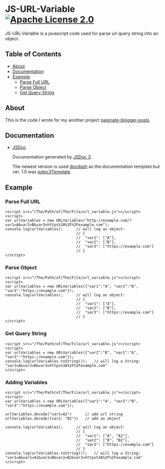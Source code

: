 # JS-URL-Variable	[![Apache License 2.0](http://img.shields.io/badge/license-apache2-red.svg)](http://www.apache.org/licenses/)

JS-URL-Variable is a javascript code used for parse url query string into an object.

## Table of Contents

 - [About](#about)
 - [Documentation](#documentation)
 - [Example](#example)
	 - [Parse Full URL](#parse-full-url)
	 - [Parse Object](#parse-object)
	 - [Get Query String](#get-query-string)


##  About

This is the code I wrote for my another project [paginate-blogger-posts](https://sourceforge.net/p/paginate-blogger-posts/)

## Documentation

- [JSDoc](http://shiyou0130011.github.io/JS-URL-Variable/jsdoc/)
  
  Documentation generated by [JSDoc 3](https://github.com/micmath/jsdoc).
  
  The newest version is used [docdash](https://github.com/clenemt/docdash) as the documentation template but ver. 1.0 was [jsdoc3Template](https://github.com/danyg/jsdoc3Template).


## Example

### Parse Full URL
	
	<script src="/The/Path/of/The/File/url_variable.js"></script>
	<script>
	var urlVariables = new URLVariables("http://example.com/?var1=A&var2=B&var3=https%3A%2F%2Fexample.com");
	console.log(urlVariables);      // will log an object: 
	                                // {
	                                //	"var1": ["A"],
	                                //	"var2": ["B"],
	                                //	"var3": ["https://example.com"]
	                                // }
	</script>

### Parse Object

	<script src="/The/Path/of/The/File/url_variable.js"></script>
	<script>
	var urlVariables = new URLVariables({"var1":"A", "var2":"B", "var3":"https://example.com"});
	console.log(urlVariables);      // will log an object: 
	                                // {
	                                //	"var1": ["A"],
	                                //	"var2": ["B"],
	                                //	"var3": ["https://example.com"]
	                                // }
	</script>

### Get Query String

	<script src="/The/Path/of/The/File/url_variable.js"></script>
	<script>
	var urlVariables = new URLVariables({"var2":"B", "var1":"A", "var3":"https://example.com"});
	console.log(urlVariables.toString());	// will log a String: "var1=A&var2=B&var3=https%3A%2F%2Fexample.com"
	</script>


### Adding Variables

	<script src="/The/Path/of/The/File/url_variable.js"></script>
	<script>
	var urlVariables = new URLVariables({"var1":"A", "var2":"B", "var3":"https://example.com"});
	
	urlVariables.decode("var1=A2")   	// add url string
	urlVariables.decode({var2: "B2"})	// add an object
	
	console.log(urlVariables);      // will log an object: 
	                                // {
	                                //	"var1": ["A", "A2"],
	                                //	"var2": ["B", "B2"],
	                                //	"var3": ["https://example.com"]
	                                // }
	console.log(urlVariables.toString());	// will log a String: "var1=A&var1=A2&var2=B&var2=B2&var3=https%3A%2F%2Fexample.com"
	</script>